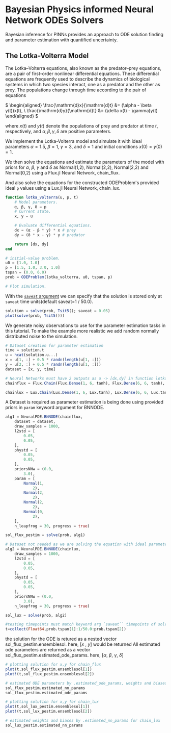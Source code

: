 # Bayesian Physics informed Neural Network ODEs Solvers

Bayesian inference for PINNs provides an approach to ODE solution finding and parameter estimation with quantified uncertainty.

## The Lotka-Volterra Model

The Lotka–Volterra equations, also known as the predator–prey equations, are a pair of first-order nonlinear differential equations.
These differential equations are frequently used to describe the dynamics of biological systems in which two species interact, one as a predator and the other as prey.
The populations change through time according to the pair of equations

$
\begin{aligned}
\frac{\mathrm{d}x}{\mathrm{d}t} &= (\alpha - \beta y(t))x(t), \\
\frac{\mathrm{d}y}{\mathrm{d}t} &= (\delta x(t) - \gamma)y(t)
\end{aligned}
$

where $x(t)$ and $y(t)$ denote the populations of prey and predator at time $t$, respectively, and $\alpha, \beta, \gamma, \delta$ are positive parameters.

We implement the Lotka-Volterra model and simulate it with ideal parameters $\alpha = 1.5$, $\beta = 1$, $\gamma = 3$, and $\delta = 1$ and initial conditions $x(0) = y(0) = 1$. 

We then solve the equations and estimate the parameters of the model with priors for $\alpha$, $\beta$, $\gamma$ and $\delta$ as  Normal(1,2), Normal(2,2), Normal(2,2) and Normal(0,2) using a Flux.jl Neural Network, chain_flux.

And also solve the equations for the constructed ODEProblem's provided ideal `p` values using a Lux.jl Neural Network, chain_lux.

```julia 
function lotka_volterra(u, p, t)
    # Model parameters.
    α, β, γ, δ = p
    # Current state.
    x, y = u

    # Evaluate differential equations.
    dx = (α - β * y) * x # prey
    dy = (δ * x - γ) * y # predator

    return [dx, dy]
end

# initial-value problem.
u0 = [1.0, 1.0]
p = [1.5, 1.0, 3.0, 1.0]
tspan = (0.0, 6.0)
prob = ODEProblem(lotka_volterra, u0, tspan, p)

# Plot simulation.
```
With the [`saveat` argument](https://docs.sciml.ai/latest/basics/common_solver_opts/) we can specify that the solution is stored only at `saveat` time units(default saveat=1 / 50.0).

```julia
solution = solve(prob, Tsit5(); saveat = 0.05)
plot(solve(prob, Tsit5()))

```

We generate noisy observations to use for the parameter estimation tasks in this tutorial.
To make the example more realistic we add random normally distributed noise to the simulation.


```julia
# Dataset creation for parameter estimation
time = solution.t
u = hcat(solution.u...) 
x = u[1, :] + 0.5 * randn(length(u[1, :]))
y = u[2, :] + 0.5 * randn(length(u[1, :]))
dataset = [x, y, time]

# Neural Networks must have 2 outputs as u -> [dx,dy] in function lotka_volterra()
chainflux = Flux.Chain(Flux.Dense(1, 6, tanh), Flux.Dense(6, 6, tanh), Flux.Dense(6, 2)) |> Flux.f64

chainlux = Lux.Chain(Lux.Dense(1, 6, Lux.tanh), Lux.Dense(6, 6, Lux.tanh), Lux.Dense(6, 2))
```
A Dataset is required as parameter estimation is being done using provided priors in `param` keyword argument for BNNODE.

```julia
alg1 = NeuralPDE.BNNODE(chainflux,
    dataset = dataset,
    draw_samples = 1000,
    l2std = [
        0.05,
        0.05,
    ],
    phystd = [
        0.05,
        0.05,
    ],
    priorsNNw = (0.0,
        3.0),
    param = [
        Normal(1,
            2),
        Normal(2,
            2),
        Normal(2,
            2),
        Normal(0,
            2),
    ],
    n_leapfrog = 30, progress = true)

sol_flux_pestim = solve(prob, alg1)

# Dataset not needed as we are solving the equation with ideal parameters
alg2 = NeuralPDE.BNNODE(chainlux,
    draw_samples = 1000,
    l2std = [
        0.05,
        0.05,
    ],
    phystd = [
        0.05,
        0.05,
    ],
    priorsNNw = (0.0,
        3.0),
    n_leapfrog = 30, progress = true)

sol_lux = solve(prob, alg2)

#testing timepoints must match keyword arg `saveat`` timepoints of solve() call
t=collect(Float64,prob.tspan[1]:1/50.0:prob.tspan[2])

```

the solution for the ODE is retured as a nested vector sol_flux_pestim.ensemblesol.
here, [$x$ , $y$] would be returned
All estimated ode parameters are returned as a vector sol_flux_pestim.estimated_ode_params.
here, [$\alpha$, $\beta$, $\gamma$, $\delta$] 

```julia
# plotting solution for x,y for chain_flux
plot(t,sol_flux_pestim.ensemblesol[1])
plot!(t,sol_flux_pestim.ensemblesol[2])

# estimated ODE parameters by .estimated_ode_params, weights and biases by .estimated_nn_params
sol_flux_pestim.estimated_nn_params
sol_flux_pestim.estimated_ode_params

# plotting solution for x,y for chain_lux
plot(t,sol_lux_pestim.ensemblesol[1])
plot!(t,sol_lux_pestim.ensemblesol[2])

# estimated weights and biases by .estimated_nn_params for chain_lux
sol_lux_pestim.estimated_nn_params
```
